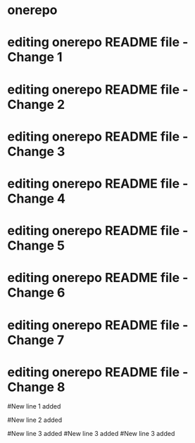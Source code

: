 # onerepo
 # editing onerepo README file - Change 1
 # editing onerepo README file - Change 2
 # editing onerepo README file - Change 3
 # editing onerepo README file - Change 4
 
 # editing onerepo README file - Change 5
 # editing onerepo README file - Change 6
 # editing onerepo README file - Change 7
 # editing onerepo README file - Change 8
 
 #New line 1 added
 

 #New line 2 added
 
 #New line 3 added
 #New line 3 added
 #New line 3 added

